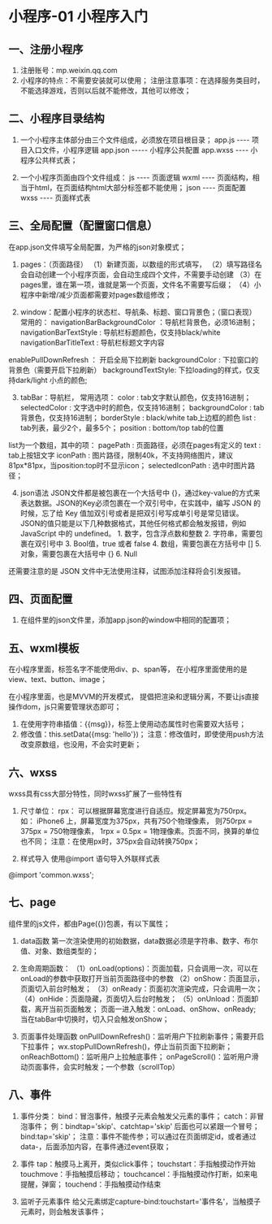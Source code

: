# 小程序-01 小程序入门
## 一、注册小程序
1. 注册账号：mp.weixin.qq.com
2. 小程序的特点：不需要安装就可以使用；
注册注意事项：在选择服务类目时，不能选择游戏，否则以后就不能修改，其他可以修改；


## 二、小程序目录结构
1. 一个小程序主体部分由三个文件组成，必须放在项目根目录；
app.js  ----    项目入口文件，小程序逻辑
app.json   -----  小程序公共配置
app.wxss  ----   小程序公共样式表；

2. 一个小程序页面由四个文件组成：
js  ----  页面逻辑
wxml  ----   页面结构，相当于html，在页面结构html大部分标签都不能使用；
json  ----   页面配置
wxss ----   页面样式表

## 三、全局配置（配置窗口信息）
在app.json文件填写全局配置，为严格的json对象模式；
1. pages：（页面路径）
（1）新建页面，以数组的形式填写，
（2）填写路径名会自动创建一个小程序页面，会自动生成四个文件，不需要手动创建
（3）在pages里，谁在第一项，谁就是第一个页面，文件名不需要写后缀；
（4）小程序中新增/减少页面都需要对pages数组修改；

2. window：配置小程序的状态栏、导航条、标题、窗口背景色；（窗口表现）
常用的：
navigationBarBackgroundColor ：导航栏背景色，必须16进制；
navigationBarTextStyle :  导航栏标题颜色，仅支持black/white
navigationBarTitleText  :  导航栏标题文字内容

enablePullDownRefresh   ：  开启全局下拉刷新
backgroundColor  :  下拉窗口的背景色（需要开启下拉刷新）
backgroundTextStyle:  下拉loading的样式，仅支持dark/light   小点的颜色;

3. tabBar：导航栏，
常用选项：
color  :                     tab文字默认颜色，仅支持16进制；
selectedColor  :        文字选中时的颜色，仅支持16进制；
backgroundColor :    tab背景色，仅支持16进制；
borderStyle : black/white     tab上边框的颜色
list  :                          tab列表，最少2个，最多5个；
position : bottom/top  tab的位置

list为一个数组，其中的项：
pagePath : 页面路径，必须在pages有定义的
text  :  tab上按钮文字
iconPath : 图片路径，限制40k，不支持网络图片，建议81px*81px，当position:top时不显示icon；
selectedIconPath : 选中时图片路径；

4. json语法
JSON文件都是被包裹在一个大括号中 {}，通过key-value的方式来表达数据。JSON的Key必须包裹在一个双引号中，在实践中，编写 JSON 的时候，忘了给 Key 值加双引号或者是把双引号写成单引号是常见错误。
JSON的值只能是以下几种数据格式，其他任何格式都会触发报错，例如 JavaScript 中的 undefined。
	1. 
数字，包含浮点数和整数
	2. 
字符串，需要包裹在双引号中
	3. 
Bool值，true 或者 false
	4. 
数组，需要包裹在方括号中 []
	5. 
对象，需要包裹在大括号中 {}
	6. 
Null


还需要注意的是 JSON 文件中无法使用注释，试图添加注释将会引发报错。


## 四、页面配置
1. 在组件里的json文件里，添加app.json的window中相同的配置项；


## 五、wxml模板
在小程序里面，标签名字不能使用div、p、span等，
在小程序里面使用的是view、text、button、image；

在小程序里面，也是MVVM的开发模式， 提倡把渲染和逻辑分离，不要让js直接操作dom，js只需要管理状态即可；
1. 在使用字符串插值：{{msg}}，标签上使用动态属性时也需要双大括号；
2. 修改值：this.setData({msg: 'hello'})；
注意：修改值时，即使使用push方法改变原数组，也没用，不会实时更新；

## 六、wxss
wxss具有css大部分特性，同时wxss扩展了一些特性有
1. 尺寸单位：
rpx：   可以根据屏幕宽度进行自适应。规定屏幕宽为750rpx。
    如： iPhone6 上，屏幕宽度为375px，共有750个物理像素，
           则750rpx = 375px = 750物理像素，
           1rpx = 0.5px = 1物理像素。页面不同，换算的单位也不同；
注意：在使用px时，375px会自动转换750px；


2. 样式导入
使用@import 语句导入外联样式表

@import 'common.wxss';


## 七、page
组件里的js文件，都由Page({})包裹，有以下属性；
1. data函数
第一次渲染使用的初始数据，data数据必须是字符串、数字、布尔值、对象、数组类型的；

2. 生命周期函数：
（1）onLoad(options)：页面加载，只会调用一次，可以在onLoad的参数中获取打开当前页面路径中的参数
（2）onShow：页面显示，页面切入前台时触发；
（3）onReady：页面初次渲染完成，只会调用一次；
（4）onHide：页面隐藏，页面切入后台时触发；
（5）onUnload：页面卸载，离开当前页面触发；
页面一进入触发：onLoad、onShow、onReady;
当在tabBar中切换时，切入只会触发onShow；

3. 页面事件处理函数
onPullDownRefresh()：监听用户下拉刷新事件；需要开启下拉事件；
wx.stopPullDownRefresh()，停止当前页面下拉刷新；
onReachBottom()：监听用户上拉触底事件；
onPageScroll()：监听用户滑动页面事件，会实时触发；一个参数（scrollTop）



## 八、事件
1. 事件分类：
bind：冒泡事件，触摸子元素会触发父元素的事件；
catch：非冒泡事件；
例：bindtap='skip'、catchtap='skip'
后面也可以紧跟一个冒号；bind:tap='skip'；
注意：事件不能传参；可以通过在页面绑定id，或者通过data-，后面添加内容，在事件通过event获取；

2. 事件
tap：触摸马上离开，类似click事件；
touchstart：手指触摸动作开始
touchmove：手指触摸后移动；
touchcancel：手指触摸动作打断，如来电提醒，弹窗；
touchend：手指触摸动作结束

3. 监听子元素事件
给父元素绑定capture-bind:touchstart='事件名'，当触摸子元素时，则会触发该事件；
